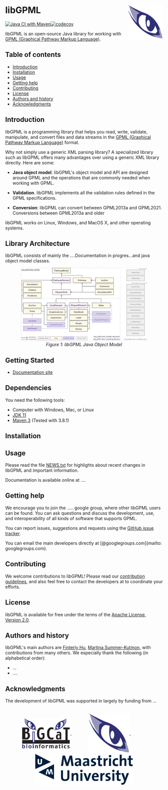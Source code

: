 libGPML<img width="22%" align="right" src=".graphics/bigcateye.svg">
=============================================================================

[![Java CI with Maven](https://github.com/PathVisio/libGPML/actions/workflows/maven.yml/badge.svg)](https://github.com/PathVisio/libGPML/actions/workflows/maven.yml)[![codecov](https://codecov.io/gh/PathVisio/libGPML/branch/main/graph/badge.svg?token=xJbZhucQun)](https://codecov.io/gh/PathVisio/libGPML)

libGPML is an open-source Java library for working with [GPML (Graphical Pathway Markup Language)](https://pathvisio.github.io/documentation/GPML). 

Table of contents
-----------------

* [Introduction](#introduction)
* [Installation](#installation)
* [Usage](#usage)
* [Getting help](#getting-help)
* [Contributing](#contributing)
* [License](#license)
* [Authors and history](#authors-and-history)
* [Acknowledgments](#authors-and-acknowledgments)


Introduction
------------

libGPML is a programming library that helps you read, write, validate, manipulate, and convert files and data streams in the [GPML (Graphical Pathway Markup Language)](https://pathvisio.github.io/documentation/GPML) format.  

Why not simply use a generic XML parsing library?  A specialized library such as libGPML offers many advantages over using a generic XML library directly.  Here are some:

* **Java object model**.  libGPML's object model and API are designed around GPML and the operations that are commonly needed when working with GPML.

* **Validation**. libGPML implements all the validation rules defined in the GPML specifications.

* **Conversion**: libGPML can convert between GPML2013a and GPML2021. Conversions between GPML2013a and older 

libGPML works on Linux, Windows, and  MacOS X, and other operating systems. 

Library Architecture
------------

libGPML consists of mainly the ....Documentation in progres...and java object model classes.  


<p align="center">
  <img width="80%" src=".graphics/java_model_diagram.svg">
  <br>
  <em>Figure 1: libGPML Java Object Model</em>
</p>



Getting Started
------------
* [Documentation site](https://pathvisio.github.io/libGPML) 

Dependencies
------------
You need the following tools:

* Computer with Windows, Mac, or Linux
* [JDK 11](https://www.oracle.com/technetwork/java/javase/downloads/jdk11-downloads-5066655.html)
* [Maven 3](https://maven.apache.org/) (Tested with 3.8.1)

Installation
------------



Usage
-----

Please read the file [NEWS.txt](NEWS.txt) for highlights about recent changes in libGPML and important information.

Documentation is available online at ....


Getting help
------------

We encourage you to join the ..... google group, where other libGPML users can be found.  You can ask questions and discuss the development, use, and interoperability of all kinds of software that supports GPML.

You can report issues, suggestions and requests using the [GitHub issue tracker](https://github.com/libGPML/issues).  

You can email the main developers directly at [@googlegroups.com](mailto: googlegroups.com).


Contributing
------------

We welcome contributions to libGPML!  Please read our [contribution guidelines](CONTRIBUTING.md), and also feel free to contact the developers at to coordinate your efforts.


License
-------

libGPML is available for free under the terms of the [Apache License, Version 2.0](LICENSE).


Authors and history
---------------------------

libGPML's main authors are [Finterly Hu](https://github.com/Finterly), [Martina Summer-Kutmon](https://github.com/mkutmon), with contributions from many others.  We especially thank the following (in alphabetical order):

* ...
* ....


Acknowledgments
---------------

The development of libGPML was supported in largely by funding from ...

<br>
<div align="center">
  <a href="https://www.nigms.nih.gov">
    <img valign="middle"  height="100" src=".graphics/bigcat.gif">
  </a>
  &nbsp;&nbsp;&nbsp;&nbsp;&nbsp;&nbsp;
  &nbsp;&nbsp;&nbsp;&nbsp;&nbsp;&nbsp;
  <a href="https://www.caltech.edu">
    <img valign="middle" height="130" src=".graphics/bigcateye.svg">
  </a>
  &nbsp;&nbsp;&nbsp;&nbsp;&nbsp;&nbsp;
  &nbsp;&nbsp;&nbsp;&nbsp;&nbsp;&nbsp;
  <a href="https://www.caltech.edu">
    <img valign="middle" height="100" src=".graphics/maastricht_university_logo2017.svg">
  </a>
</div>
